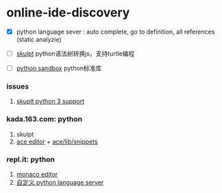 # online-ide-discovery


- [x] python language sever : auto complete, go to definition, all references (static analyzie)



- [ ] [skulpt](http://www.skulpt.org/) python语法树转换js，支持turtle编程

- [ ] [python sandbox](http://doc.pypy.org/en/latest/sandbox.html) python标准库



### issues

1. [skuplt python 3 support](https://github.com/skulpt/skulpt/issues/777)




### kada.163.com: python

1. skulpt
2. [ace editor](https://github.com/ajaxorg/ace) + [ace/lib/snippets](https://github.com/ajaxorg/ace/blob/master/lib/ace/snippets/python.snippets)


### repl.it: python
1. [monaco editor](https://microsoft.github.io/monaco-editor/)
2. [自定义 python language server](https://repl.it/talk/announcements/Replit-Code-Intelligence/4932)
